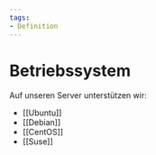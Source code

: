 ```yaml
---
tags:
- Definition
---
```

# Betriebssystem

Auf unseren Server unterstützen wir:

* [[Ubuntu]]
* [[Debian]]
* [[CentOS]]
* [[Suse]]